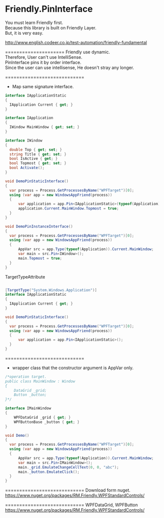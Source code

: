 Friendly.PinInterface
=====================

You must learn Friendly first.  
Because this library is built on Friendly Layer.  
But, it is very easy.  

http://www.english.codeer.co.jp/test-automation/friendly-fundamental  

=====================
Friendly use dynamic.  
Therefore, User can't use IntelliSense.  
PinInterface pins it by order interface.  
Since the user can use intellisense, He doesn't stray any longer.   

============================
* Map same signature interface.
```cs
interface IApplicationStatic
{
  IApplication Current { get; }
}

interface IApplication
{
  IWindow MainWindow { get; set; }
}

interface IWindow
{
  double Top { get; set; }
  string Title { get; set; }
  bool IsActive { get; }
  bool Topmost { get; set; }
  bool Activate();
}

void DemoPinStaticInterface()
{
  var process = Process.GetProcessesByName("WPFTarget")[0];  
  using (var app = new WindowsAppFriend(process))  
  {  
      var application = app.Pin<IApplicationStatic>(typeof(Application));
      application.Current.MainWindow.Topmost = true;
  }
}

void DemoPinInstanceInterface()
{
  var process = Process.GetProcessesByName("WPFTarget")[0];  
  using (var app = new WindowsAppFriend(process))  
  {  
      AppVar src = app.Type(typeof(Application)).Current.MainWindow;
      var main = src.Pin<IWindow>();
      main.Topmost = true;
  }
}
```

TargetTypeAttribute
```cs

[TargetType("System.Windows.Application")]
interface IApplicationStatic
{
  IApplication Current { get; }
}

void DemoPinStaticInterface()
{
  var process = Process.GetProcessesByName("WPFTarget")[0];  
  using (var app = new WindowsAppFriend(process))  
  {  
      var application = app.Pin<IApplicationStatic>();
  }
}
```

============================
* wrapper class that the constructor argument is AppVar only.
```cs
/*operation target.
public class MainWindow : Window
{
	DataGrid _grid;
	Button _button;
}*/

interface IMainWindow
{
	WPFDataGrid _grid { get; }
	WPFButtonBase _button { get; }
}

void Demo()
{
  var process = Process.GetProcessesByName("WPFTarget")[0];  
  using (var app = new WindowsAppFriend(process))  
  {  
      AppVar src = app.Type(typeof(Application)).Current.MainWindow;
      var main = src.Pin<IMainWindow>();
      main._grid.EmulateChangeCellText(0, 0, "abc");
      main._button.EmulateClick();
  }
}
```
============================
Download form nuget.  
https://www.nuget.org/packages/RM.Friendly.WPFStandardControls/  

============================
WPFDataGrid, WPFButton  
https://www.nuget.org/packages/RM.Friendly.WPFStandardControls/

